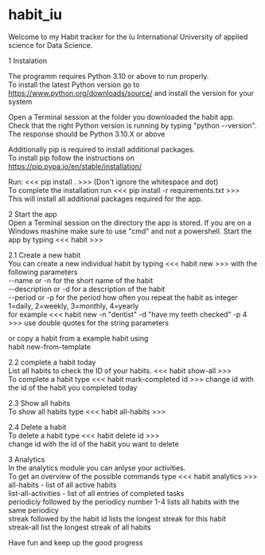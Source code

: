 # habit_iu
Welcome to my Habit tracker for the Iu International University of applied science for Data Science. 

1 Instalation

The programm requires Python 3.10 or above to run properly. </br>
To install the latest Python version go to https://www.python.org/downloads/source/ and install the version for your system

Open a Terminal session at the folder you downloaded the habit app. </br>
Check that the right Python version is running by typing "python --version". </br>
The response should be Python 3.10.X or above

Additionally pip is required to install additional packages. </br>
To install pip follow the instructions on https://pip.pypa.io/en/stable/installation/

Run: <<< pip install . >>> (Don't ignore the whitespace and dot)  </br>
To complete the installation run <<< pip install -r requirements.txt >>> </br>
This will install all additional packages required for the app. </br>

2 Start the app </br>
Open a Terminal session on the directory the app is stored. 
If you are on a Windows mashine make sure to use "cmd" and not a powershell. 
Start the app by typing <<< habit >>>

2.1 Create a new habit </br>
You can create a new individual habit by typing <<< habit new >>> with the following parameters</br>
--name or -n for the short name of the habit</br>
--description or -d for a description of the habit</br>
--period or -p for the period how often you repeat the habit as integer 1=daily, 2=weekly, 3=monthly, 4=yearly</br>
for example <<< habit new -n "dentist" -d "have my teeth checked" -p 4 >>> use double quotes for the string parameters

or copy a habit from a example habit using</br>
habit new-from-template </br>

2.2 complete a habit today </br>
List all habits to check the ID of your habits. <<< habit show-all >>> </br>
To complete a habit type <<< habit mark-completed id >>> change id with the id of the habit you completed today

2.3 Show all habits </br>
To show all habits type <<< habit all-habits >>> </br>

2.4 Delete a habit </br>
To delete a habit type <<< habit delete id >>> </br>
change id with the id of the habit you want to delete </br>

3 Analytics </br>
In the analytics module you can anlyse your activities. </br>
To get an overview of the possible commands type <<< habit analytics >>> </br>
all-habits - list of all active habits </br>
list-all-activities - list of all entries of completed tasks </br>
periodiciy followed by the periodicy number 1-4 lists all habits with the same periodicy </br>
streak followed by the habit id lists the longest streak for this habit </br>
streak-all list the longest streak of all habits </br>

Have fun and keep up the good progress




